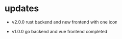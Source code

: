 # updates

- v2.0.0 rust backend and new frontend with one icon

- v1.0.0 go backend and vue frontend completed

